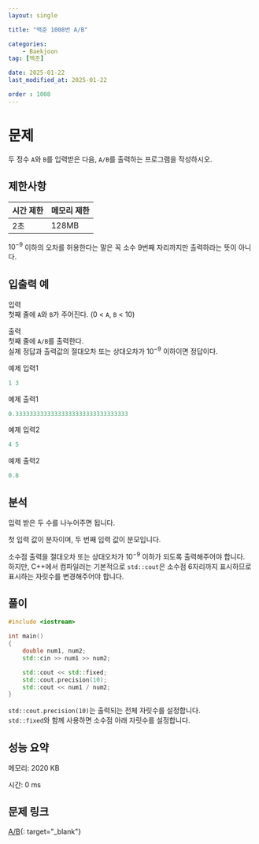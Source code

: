 ```yaml
---
layout: single

title: "백준 1008번 A/B"

categories:
    - Baekjoon
tag: [백준]

date: 2025-01-22
last_modified_at: 2025-01-22

order : 1008
---
```


# 문제

두 정수 `A`와 `B`를 입력받은 다음, ``A/B``를 출력하는 프로그램을 작성하시오.

## 제한사항

|시간 제한|메모리 제한|
|---|---|
|2초|128MB|

$10^{-9}$ 이하의 오차를 허용한다는 말은 꼭 소수 9번째 자리까지만 출력하라는 뜻이 아니다.

## 입출력 예

입력  
첫째 줄에 `A`와 `B`가 주어진다. (0 < `A`, `B` < 10)

출력  
첫째 줄에 ``A/B``를 출력한다.  
실제 정답과 출력값의 절대오차 또는 상대오차가 $10^{-9}$ 이하이면 정답이다.

예제 입력1

```cpp
1 3
```

예제 출력1

```cpp
0.33333333333333333333333333333333
```

예제 입력2

```cpp
4 5
```

예제 출력2

```cpp
0.8
```

## 분석

입력 받은 두 수를 나누어주면 됩니다.

첫 입력 값이 분자이며, 두 번째 입력 값이 분모입니다.


소수점 출력을 절대오차 또는 상대오차가 $10^{-9}$ 이하가 되도록 출력해주어야 합니다.  
하지만, C++에서 컴파일러는 기본적으로 `std::cout`은 소수점 6자리까지 표시하므로 표시하는 자릿수를 변경해주어야 합니다.

## 풀이

```cpp
#include <iostream>

int main()
{
    double num1, num2;
    std::cin >> num1 >> num2;

    std::cout << std::fixed;
    std::cout.precision(10);
    std::cout << num1 / num2;
}
```

`std::cout.precision(10)`는 출력되는 전체 자릿수를 설정합니다.  
`std::fixed`와 함께 사용하면 소수점 아래 자릿수를 설정합니다.

## 성능 요약

메모리: 2020 KB

시간: 0 ms

## 문제 링크

[A/B](https://www.acmicpc.net/problem/1008){: target="_blank"}
